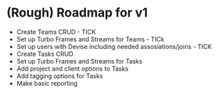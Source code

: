 # (Rough) Roadmap for v1

* Create Teams CRUD - TICK
* Set up Turbo Frames and Streams for Teams - TICk
* Set up users with Devise including needed assosiations/joins - TICK
* Create Tasks CRUD
* Set up Turbo Frames and Streams for Tasks
* Add project and client options to Tasks
* Add tagging options for Tasks
* Make basic reporting